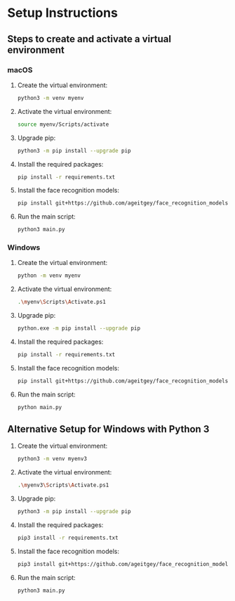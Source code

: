 # Setup Instructions

## Steps to create and activate a virtual environment

### macOS
1. Create the virtual environment:
    ```sh
    python3 -m venv myenv
    ```
2. Activate the virtual environment:
    ```sh
    source myenv/Scripts/activate
    ```
3. Upgrade pip:
    ```sh
    python3 -m pip install --upgrade pip
    ```
4. Install the required packages:
    ```sh
    pip install -r requirements.txt
    ```
5. Install the face recognition models:
    ```sh
    pip install git+https://github.com/ageitgey/face_recognition_models
    ```
6. Run the main script:
    ```sh
    python3 main.py
    ```

### Windows
1. Create the virtual environment:
    ```sh
    python -m venv myenv
    ```
2. Activate the virtual environment:
    ```sh
    .\myenv\Scripts\Activate.ps1
    ```
3. Upgrade pip:
    ```sh
    python.exe -m pip install --upgrade pip
    ```
4. Install the required packages:
    ```sh
    pip install -r requirements.txt
    ```
5. Install the face recognition models:
    ```sh
    pip install git+https://github.com/ageitgey/face_recognition_models
    ```
6. Run the main script:
    ```sh
    python main.py
    ```

## Alternative Setup for Windows with Python 3
1. Create the virtual environment:
    ```sh
    python3 -m venv myenv3
    ```
2. Activate the virtual environment:
    ```sh
    .\myenv3\Scripts\Activate.ps1
    ```
3. Upgrade pip:
    ```sh
    python3 -m pip install --upgrade pip
    ```
4. Install the required packages:
    ```sh
    pip3 install -r requirements.txt
    ```
5. Install the face recognition models:
    ```sh
    pip3 install git+https://github.com/ageitgey/face_recognition_models
    ```
6. Run the main script:
    ```sh
    python3 main.py
    ```
